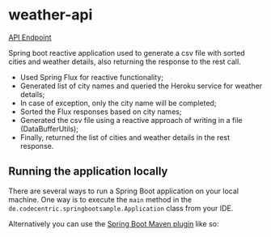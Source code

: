 # weather-api
[API Endpoint](http://localhost:8080/api/weather)

Spring boot reactive application used to generate a csv file with sorted cities and weather details, also returning the response to the rest call.

* Used Spring Flux for reactive functionality;
* Generated list of city names and queried the Heroku service for weather details;
* In case of exception, only the city name will be completed;
* Sorted the Flux responses based on city names;
* Generated the csv file using a reactive approach of writing in a file (DataBufferUtils);
* Finally, returned the list of cities and weather details in the rest response.

## Running the application locally

There are several ways to run a Spring Boot application on your local machine. One way is to execute the `main` method in the `de.codecentric.springbootsample.Application` class from your IDE.

Alternatively you can use the [Spring Boot Maven plugin](https://docs.spring.io/spring-boot/docs/current/reference/html/build-tool-plugins-maven-plugin.html) like so: